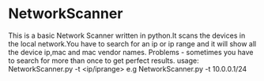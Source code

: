 # NetworkScanner
This is a basic Network Scanner written in python.It scans the devices in the local network.You have to search for an ip or ip range and it will show all the device ip,mac and mac vendor names.  Problems - sometimes you have to search for more than once to get perfect results.   usage: NetworkScanner.py -t &lt;ip/iprange>  e.g NetworkScanner.py -t 10.0.0.1/24
